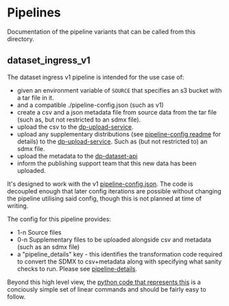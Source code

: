 # Pipelines

Documentation of the pipeline variants that can be called from this directory.

## dataset_ingress_v1

The dataset ingress v1 pipeline is intended for the use case of:

- given an environment variable of `SOURCE` that specifies an s3 bucket with a tar file in it.
- and a compatible ./pipeline-config.json (such as v1)
- create a csv and a json metadata file from source data from the tar file (such as, but not restricted to an sdmx file).
- upload the csv to the [dp-upload-service](https://github.com/ONSdigital/dp-upload-service).
- upload any supplementary distributions (see [pipeline-config readme](../docs/pipeline-config.md) for details) to the [dp-upload-service](https://github.com/ONSdigital/dp-upload-service). Such as (but not restricted to) an sdmx file.
- upload the metadata to the [dp-dataset-api](https://github.com/ONSdigital/dp-dataset-api)
- inform the publishing support team that this new data has been uploaded.

It's designed to work with the v1 [pipeline-config.json](../docs/pipeline-config.md). The code is decoupled enough that later config iterations are possible without changing the pipeline utilising said config, though this is not planned at time of writing.

The config for this pipeline provides:

- 1-n Source files
- 0-n Supplementary files to be uploaded alongside csv and metadata (such as an sdmx file)
- a "pipeline_details" key - this identifies the transformation code required to convert the SDMX to csv+metadata along with specifying what sanity checks to run. Please see [pipeline-details](../shared/details.py).

Beyond this high level view, the [python code that represents this](./dataset_ingress_v1.py) is a conciously simple set of linear commands and should be fairly easy to follow.